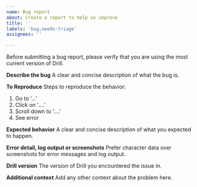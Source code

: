 ```yaml
---
name: Bug report
about: Create a report to help us improve
title: ''
labels: 'bug,needs-triage'
assignees: ''

---
```

Before submitting a bug report, please verify that you are using the most current version of Drill.  

**Describe the bug**
A clear and concise description of what the bug is.

**To Reproduce**
Steps to reproduce the behavior:
1. Go to '...'
2. Click on '....'
3. Scroll down to '....'
4. See error

**Expected behavior**
A clear and concise description of what you expected to happen.

**Error detail, log output or screenshots**
Prefer character data over screenshots for error messages and log output.

**Drill version**
The version of Drill you encountered the issue in.

**Additional context**
Add any other context about the problem here.
